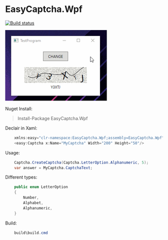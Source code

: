 # EasyCaptcha.Wpf

[![Build status](https://ci.appveyor.com/api/projects/status/9ragctgkfikop7io/branch/master?svg=true)](https://ci.appveyor.com/project/kenykhung/easycaptcha-wpf/branch/master)

![image](https://github.com/kenykhung/EasyCaptcha.Wpf/blob/master/sample.gif)

Nuget Install:  
>Install-Package EasyCaptcha.Wpf

Declair in Xaml:  
```C#
    xmlns:easy="clr-namespace:EasyCaptcha.Wpf;assembly=EasyCaptcha.Wpf"
    <easy:Captcha x:Name="MyCaptcha" Width="200" Height="50"/>
````

Usage:  
```C#
    Captcha.CreateCaptcha(Captcha.LetterOption.Alphanumeric, 5);
    var answer = MyCaptcha.CaptchaText;
````

Different types:
```C#
    public enum LetterOption
    {
        Number,
        Alphabet,
        Alphanumeric,
    }
````

Build:
```C#
    build\build.cmd
````
